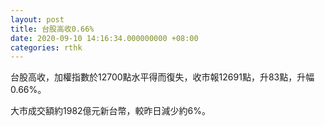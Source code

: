 ```yaml
---
layout: post
title: 台股高收0.66%
date: 2020-09-10 14:16:34.000000000 +08:00
categories: rthk
---
```


台股高收，加權指數於12700點水平得而復失，收市報12691點，升83點，升幅0.66%。

大市成交額約1982億元新台幣，較昨日減少約6%。
